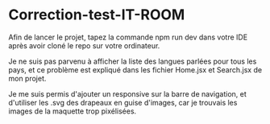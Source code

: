 # Correction-test-IT-ROOM

Afin de lancer le projet, tapez la commande npm run dev dans votre IDE après avoir cloné le repo sur votre ordinateur.

Je ne suis pas parvenu à afficher la liste des langues parlées pour tous les pays, et ce problème est expliqué dans les fichier Home.jsx et Search.jsx de mon projet.

Je me suis permis d'ajouter un responsive sur la barre de navigation, et d'utiliser les .svg des drapeaux en guise d'images, car je trouvais les images de la maquette trop pixélisées.
